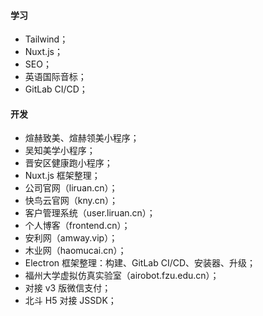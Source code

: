 #### 学习
- Tailwind；
- Nuxt.js；
- SEO；
- 英语国际音标；
- GitLab CI/CD；

#### 开发
- 煊赫致美、煊赫领美小程序；
- 吴知美学小程序；
- 晋安区健康跑小程序；
- Nuxt.js 框架整理；
- 公司官网（liruan.cn）；
- 快鸟云官网（kny.cn）；
- 客户管理系统（user.liruan.cn）；
- 个人博客（frontend.cn）；
- 安利网（amway.vip）；
- 木业网（haomucai.cn）；
- Electron 框架整理：构建、GitLab CI/CD、安装器、升级；
- 福州大学虚拟仿真实验室（airobot.fzu.edu.cn）；
- 对接 v3 版微信支付；
- 北斗 H5 对接 JSSDK；
